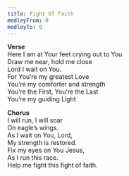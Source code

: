 ```yaml
---
title: Fight Of Faith
medleyFrom: 0
medleyTo: 0
---
```


**Verse**  
Here I am at Your feet crying out to You  
Draw me near, hold me close  
Lord I wait on You.  
For You’re my greatest Love  
You’re my comforter and strength  
You’re the First, You’re the Last  
You’re my guiding Light

**Chorus**  
I will run, I will soar  
On eagle’s wings.  
As I wait on You, Lord,  
My strength is restored.  
Fix my eyes on You Jesus,  
As I run this race.  
Help me fight this fight of faith.
